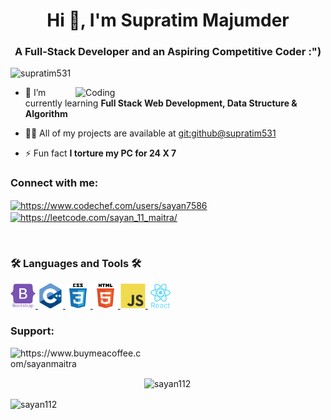 <h1 align="center">Hi 👋, I'm Supratim Majumder</h1>
<h3 align="center">A Full-Stack Developer and an Aspiring Competitive Coder :")</h3>

<p align="left"> <img src="https://komarev.com/ghpvc/?username=supratim531&label=Profile%20views&color=0e75b6&style=flat" alt="supratim531" /> </p>
<img align="right" alt="Coding" width="400" src="https://media.giphy.com/media/qgQUggAC3Pfv687qPC/giphy.gif">

- 🌱 I’m currently learning **Full Stack Web Development, Data Structure & Algorithm**

- 👨‍💻 All of my projects are available at [git:github@supratim531](https://github.com/supratim531?tab=repositories)

- ⚡ Fun fact **I torture my PC for 24 X 7**

<h3 align="left">Connect with me:</h3>
<p align="left">
<a href="https://www.codechef.com/users/supratim531" target="blank"><img align="center" src="https://cdn.jsdelivr.net/npm/simple-icons@3.1.0/icons/codechef.svg" alt="https://www.codechef.com/users/sayan7586" height="30" width="40" /></a>
<a href="https://leetcode.com/supratimmajumder531/" target="blank"><img align="center" src="https://raw.githubusercontent.com/rahuldkjain/github-profile-readme-generator/master/src/images/icons/Social/leet-code.svg" alt="https://leetcode.com/sayan_11_maitra/" height="30" width="40" /></a>
</p>
<br>
<h3 align="left">🛠️ Languages and Tools 🛠️</h3>
<p align="left"> <a href="https://getbootstrap.com" target="_blank" rel="noreferrer"> <img src="https://raw.githubusercontent.com/devicons/devicon/master/icons/bootstrap/bootstrap-plain-wordmark.svg" alt="bootstrap" width="40" height="40"/> </a> <a href="https://www.w3schools.com/cpp/" target="_blank" rel="noreferrer"> <img src="https://raw.githubusercontent.com/devicons/devicon/master/icons/cplusplus/cplusplus-original.svg" alt="cplusplus" width="40" height="40"/> </a> <a href="https://www.w3schools.com/css/" target="_blank" rel="noreferrer"> <img src="https://raw.githubusercontent.com/devicons/devicon/master/icons/css3/css3-original-wordmark.svg" alt="css3" width="40" height="40"/> </a> <a href="https://www.w3.org/html/" target="_blank" rel="noreferrer"> <img src="https://raw.githubusercontent.com/devicons/devicon/master/icons/html5/html5-original-wordmark.svg" alt="html5" width="40" height="40"/> </a> <a href="https://developer.mozilla.org/en-US/docs/Web/JavaScript" target="_blank" rel="noreferrer"> <img src="https://raw.githubusercontent.com/devicons/devicon/master/icons/javascript/javascript-original.svg" alt="javascript" width="40" height="40"/> </a> <a href="https://reactjs.org/" target="_blank" rel="noreferrer"> <img src="https://raw.githubusercontent.com/devicons/devicon/master/icons/react/react-original-wordmark.svg" alt="react" width="40" height="40"/> </a> </p>

<h3 align="left">Support:</h3>
<p><a href="https://www.buymeacoffee.com/sayanmaitra"> <img align="left" src="https://cdn.buymeacoffee.com/buttons/v2/default-yellow.png" height="50" width="210" alt="https://www.buymeacoffee.com/sayanmaitra" /></a></p><br><br>

<p>&nbsp;<img align="center" src="https://github-readme-stats.vercel.app/api?username=sayan112&show_icons=true&locale=en" alt="sayan112" /></p>

<p><img align="center" src="https://github-readme-streak-stats.herokuapp.com/?user=sayan112&" alt="sayan112" /></p>
